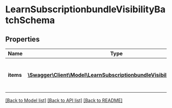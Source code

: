 # LearnSubscriptionbundleVisibilityBatchSchema

## Properties
Name | Type | Description | Notes
------------ | ------------- | ------------- | -------------
**items** | [**\Swagger\Client\Model\LearnSubscriptionbundleVisibilityBatchItems[]**](LearnSubscriptionbundleVisibilityBatchItems.md) | Change the visibility for one or more bundles | 

[[Back to Model list]](../README.md#documentation-for-models) [[Back to API list]](../README.md#documentation-for-api-endpoints) [[Back to README]](../README.md)


